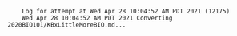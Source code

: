         Log for attempt at Wed Apr 28 10:04:52 AM PDT 2021 (12175)
        Wed Apr 28 10:04:52 AM PDT 2021 Converting 2020BIO101/KBxLittleMoreBIO.md...
